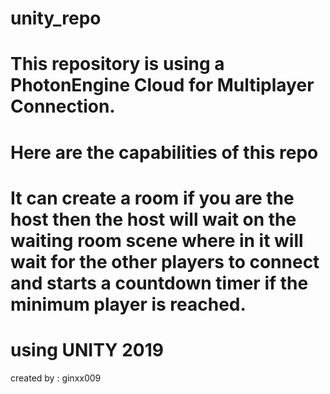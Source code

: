 # unity_repo
 
# This repository is using a PhotonEngine Cloud for Multiplayer Connection.
 
# Here are the capabilities of this repo
 
# It can create a room if you are the host then the host will wait on the waiting room scene where in it will wait for the other players to connect and starts a countdown timer if the minimum player is reached.

# using UNITY 2019 

created by : ginxx009
 

